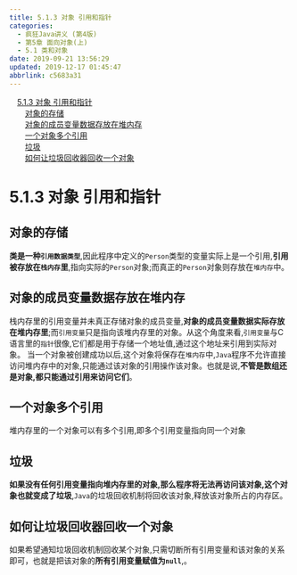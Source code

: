 ```yaml
---
title: 5.1.3 对象 引用和指针
categories: 
  - 疯狂Java讲义 (第4版)
  - 第5章 面向对象(上)
  - 5.1 类和对象
date: 2019-09-21 13:56:29
updated: 2019-12-17 01:45:47
abbrlink: c5683a31
---
```

<div id='my_toc'><a href="/JavaReadingNotes/c5683a31/#5.1.3-对象-引用和指针" class="header_1">5.1.3 对象 引用和指针</a><br><a href="/JavaReadingNotes/c5683a31/#对象的存储" class="header_2">对象的存储</a><br><a href="/JavaReadingNotes/c5683a31/#对象的成员变量数据存放在堆内存" class="header_2">对象的成员变量数据存放在堆内存</a><br><a href="/JavaReadingNotes/c5683a31/#一个对象多个引用" class="header_2">一个对象多个引用</a><br><a href="/JavaReadingNotes/c5683a31/#垃圾" class="header_2">垃圾</a><br><a href="/JavaReadingNotes/c5683a31/#如何让垃圾回收器回收一个对象" class="header_2">如何让垃圾回收器回收一个对象</a><br></div>
<style>
    .header_1{
        margin-left: 1em;
    }
    .header_2{
        margin-left: 2em;
    }
    .header_3{
        margin-left: 3em;
    }
    .header_4{
        margin-left: 4em;
    }
    .header_5{
        margin-left: 5em;
    }
    .header_6{
        margin-left: 6em;
    }
</style>
<!--more-->
<script>if (navigator.platform.search('arm')==-1){document.getElementById('my_toc').style.display = 'none';}
var e,p = document.getElementsByTagName('p');while (p.length>0) {e = p[0];e.parentElement.removeChild(e);}
</script>

<!--end-->
<!--SSTStart-->
# 5.1.3 对象 引用和指针 #
## 对象的存储 ##
**类是一种`引用数据类型`**,因此程序中定义的`Person`类型的变量实际上是一个引用,**引用被存放在`栈内存`里**,指向实际的`Person`对象;而真正的`Person`对象则存放在`堆内存`中。
## 对象的成员变量数据存放在堆内存 ##
栈内存里的引用变量并未真正存储对象的成员变量,**对象的成员变量数据实际存放在堆内存里**;而`引用变量`只是指向该堆内存里的对象。从这个角度来看,`引用变量`与C语言里的`指针`很像,它们都是用于存储一个地址值,通过这个地址来引用到实际对象。
当一个对象被创建成功以后,这个对象将保存在`堆内存`中,`Java`程序不允许直接访问堆内存中的对象,只能通过该对象的引用操作该对象。也就是说,**不管是数组还是对象,都只能通过引用来访问它们**。
## 一个对象多个引用 ##
堆内存里的一个对象可以有多个引用,即多个引用变量指向同一个对象
## 垃圾 ##
**如果没有任何引用变量指向堆内存里的对象,那么程序将无法再访问该对象,这个对象也就变成了垃圾**,`Java`的垃圾回收机制将回收该对象,释放该对象所占的内存区。
## 如何让垃圾回收器回收一个对象 ##
如果希望通知垃圾回收机制回收某个对象,只需切断所有引用变量和该对象的关系即可，也就是把该对象的**所有引用变量赋值为`null`**,。
<!--SSTStop-->

